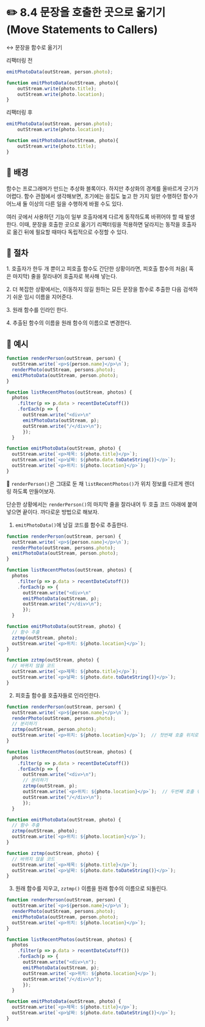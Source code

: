 # ✏️ 8.4 문장을 호출한 곳으로 옮기기 (Move Statements to Callers)

↔️ 문장을 함수로 옮기기

리팩터링 전

```javascript
emitPhotoData(outStream, person.photo);

function emitPhotoData(outStream, photo){
	outStream.write(photo.title);
	outStream.write(photo.location);
}
```

리팩터링 후

```javascript
emitPhotoData(outStream, person.photo);
	outStream.write(photo.location);

function emitPhotoData(outStream, photo){
	outStream.write(photo.title);
}
```

## 🧷 배경

함수는 프로그래머가 만드는 추상화 블록이다. 하지만 추상화의 경계를 올바르게 긋기가 어렵다. 함수 관점에서 생각해보면, 초기에는 응집도 높고 한 가지 일만 수행하던 함수가 어느새 둘 이상의 다른 일을 수행하게 바뀔 수도 있다.

여러 곳에서 사용하던 기능이 일부 호출자에게 다르게 동작하도록 바뀌어야 할 때 발생한다. 이때, 문장을 호출한 곳으로 옮기기 리팩터링을 적용하면 달라지는 동작을 호출자로 옮긴 뒤에 필요할 때마다 독립적으로 수정할 수 있다.

## 🧷 절차

1\. 호출자가 한두 개 뿐이고 피호출 함수도 간단한 상황이라면, 피호출 함수의 처음( 혹은 마지막) 줄을 잘라내어 호출자로 복사해 넣는다.

2\. 더 복잡한 상황에서는, 이동하지 않길 원하는 모든 문장을 함수로 추출한 다음 검색하기 쉬운 임시 이름을 지어준다.

3\. 원래 함수를 인라인 한다.

4\. 추출된 함수의 이름을 원래 함수의 이름으로 변경한다.

## 🧷 예시

```javascript
function renderPerson(outStream, person) {
  outStream.write(`<p>${person.name}</p>\n`);
  renderPhoto(outStream, persons.photo);
  emitPhotoData(outStream, person.photo);
}

function listRecentPhotos(outStream, photos) {
  photos
    .filter(p => p.data > recentDateCutoff())
    .forEach(p => {
      outStream.write("<div>\n"
      emitPhotoData(outStream, p);
      outStream.write("/</div>\n");
      });
  }

function emitPhotoData(outStream, photo) {
  outStream.write(`<p>제목: ${photo.title}</p>`);
  outStream.write(`<p>날짜: ${photo.date.toDateString()}</p>`);
  outStream.write(`<p>위치: ${photo.location}</p>`);
}
```

📍 `renderPerson()`은 그대로 둔 채 `listRecentPhotos()`가 위치 정보를 다르게 렌더링 하도록 만들어보자.

단순한 상황에서는 `renderPerson()`의 마지막 줄을 잘라내어 두 호출 코드 아래에 붙여넣으면 끝이다. 까다로운 방법으로 해보자.

1. `emitPhotoData()`에 남길 코드를 함수로 추출한다.

```javascript
function renderPerson(outStream, person) {
  outStream.write(`<p>${person.name}</p>\n`);
  renderPhoto(outStream, persons.photo);
  emitPhotoData(outStream, person.photo);
}

function listRecentPhotos(outStream, photos) {
  photos
    .filter(p => p.data > recentDateCutoff())
    .forEach(p => {
      outStream.write("<div>\n"
      emitPhotoData(outStream, p);
      outStream.write("/</div>\n");
      });
  }

function emitPhotoData(outStream, photo) {
  // 함수 추출
  zztmp(outStream, photo);
  outStream.write(`<p>위치: ${photo.location}</p>`); 
}

function zztmp(outStream, photo) {
  // 바뀌지 않을 코드
  outStream.write(`<p>제목: ${photo.title}</p>`);
  outStream.write(`<p>날짜: ${photo.date.toDateString()}</p>`); 
}
```

2. 피호출 함수를 호출자들로 인라인한다.

```javascript
function renderPerson(outStream, person) {
  outStream.write(`<p>${person.name}</p>\n`);
  renderPhoto(outStream, persons.photo);
  // 분리하기
  zztmp(outStream, person.photo);
  outStream.write(`<p>위치: ${photo.location}</p>`);  // 첫번째 호출 위치로 인라인
}

function listRecentPhotos(outStream, photos) {
  photos
    .filter(p => p.data > recentDateCutoff())
    .forEach(p => {
      outStream.write("<div>\n");
      // 분리하기
      zztmp(outStream, p);
      outStream.write(`<p>위치: ${photo.location}</p>`);  // 두번째 호출 위치로 인라인
      outStream.write("/</div>\n");
      });
  }

function emitPhotoData(outStream, photo) {
  // 함수 추출
  zztmp(outStream, photo);
  outStream.write(`<p>위치: ${photo.location}</p>`); 
}

function zztmp(outStream, photo) {
  // 바뀌지 않을 코드
  outStream.write(`<p>제목: ${photo.title}</p>`);
  outStream.write(`<p>날짜: ${photo.date.toDateString()}</p>`); 
}
```

3. 원래 함수를 지우고, `zztmp()` 이름을 원래 함수의 이름으로 되돌린다.

```javascript
function renderPerson(outStream, person) {
  outStream.write(`<p>${person.name}</p>\n`);
  renderPhoto(outStream, persons.photo);
  emitPhotoData(outStream, person.photo);
  outStream.write(`<p>위치: ${photo.location}</p>`); 
}

function listRecentPhotos(outStream, photos) {
  photos
    .filter(p => p.data > recentDateCutoff())
    .forEach(p => {
      outStream.write("<div>\n");
      emitPhotoData(outStream, p);
      outStream.write(`<p>위치: ${photo.location}</p>`); 
      outStream.write("/</div>\n");
      });
  }

function emitPhotoData(outStream, photo) {
  outStream.write(`<p>제목: ${photo.title}</p>`);
  outStream.write(`<p>날짜: ${photo.date.toDateString()}</p>`); 
}
```
